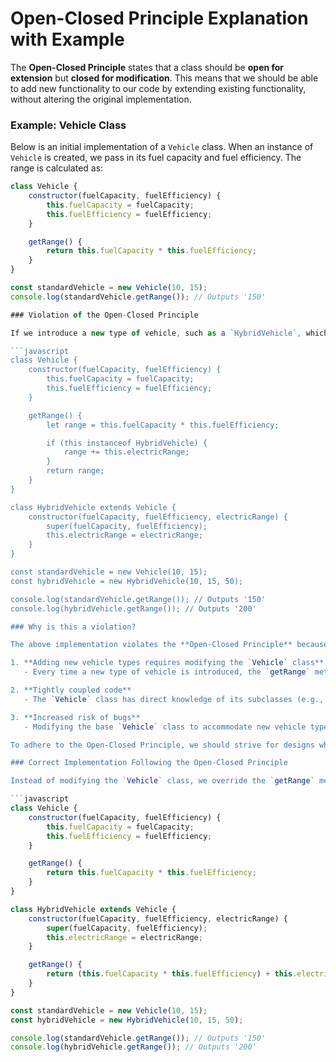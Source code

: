 # Open-Closed Principle Explanation with Example

The **Open-Closed Principle** states that a class should be **open for extension** but **closed for modification**. This means that we should be able to add new functionality to our code by extending existing functionality, without altering the original implementation.

### Example: Vehicle Class

Below is an initial implementation of a `Vehicle` class. When an instance of `Vehicle` is created, we pass in its fuel capacity and fuel efficiency. The range is calculated as:

```javascript
class Vehicle {
    constructor(fuelCapacity, fuelEfficiency) {
        this.fuelCapacity = fuelCapacity;
        this.fuelEfficiency = fuelEfficiency;
    }

    getRange() {
        return this.fuelCapacity * this.fuelEfficiency;
    }
}

const standardVehicle = new Vehicle(10, 15);
console.log(standardVehicle.getRange()); // Outputs '150'

### Violation of the Open-Closed Principle

If we introduce a new type of vehicle, such as a `HybridVehicle`, which has an additional electric range, we might modify the `getRange` method in the `Vehicle` class to account for this:

```javascript
class Vehicle {
    constructor(fuelCapacity, fuelEfficiency) {
        this.fuelCapacity = fuelCapacity;
        this.fuelEfficiency = fuelEfficiency;
    }

    getRange() {
        let range = this.fuelCapacity * this.fuelEfficiency;

        if (this instanceof HybridVehicle) {
            range += this.electricRange;
        }
        return range;
    }
}

class HybridVehicle extends Vehicle {
    constructor(fuelCapacity, fuelEfficiency, electricRange) {
        super(fuelCapacity, fuelEfficiency);
        this.electricRange = electricRange;
    }
}

const standardVehicle = new Vehicle(10, 15);
const hybridVehicle = new HybridVehicle(10, 15, 50);

console.log(standardVehicle.getRange()); // Outputs '150'
console.log(hybridVehicle.getRange()); // Outputs '200'

### Why is this a violation?

The above implementation violates the **Open-Closed Principle** because:

1. **Adding new vehicle types requires modifying the `Vehicle` class**  
   - Every time a new type of vehicle is introduced, the `getRange` method in the `Vehicle` class needs to be updated to account for the new type. This goes against the principle of being "closed for modification."

2. **Tightly coupled code**  
   - The `Vehicle` class has direct knowledge of its subclasses (e.g., `HybridVehicle`), creating a dependency that makes the codebase harder to extend and maintain.

3. **Increased risk of bugs**  
   - Modifying the base `Vehicle` class to accommodate new vehicle types introduces the potential for errors, affecting all existing subclasses.

To adhere to the Open-Closed Principle, we should strive for designs where new behavior can be added without altering existing code.

### Correct Implementation Following the Open-Closed Principle

Instead of modifying the `Vehicle` class, we override the `getRange` method in the `HybridVehicle` subclass. This way, the original class remains unmodified, and the new behavior is encapsulated within the subclass:

```javascript
class Vehicle {
    constructor(fuelCapacity, fuelEfficiency) {
        this.fuelCapacity = fuelCapacity;
        this.fuelEfficiency = fuelEfficiency;
    }

    getRange() {
        return this.fuelCapacity * this.fuelEfficiency;
    }
}

class HybridVehicle extends Vehicle {
    constructor(fuelCapacity, fuelEfficiency, electricRange) {
        super(fuelCapacity, fuelEfficiency);
        this.electricRange = electricRange;
    }

    getRange() {
        return (this.fuelCapacity * this.fuelEfficiency) + this.electricRange;
    }
}

const standardVehicle = new Vehicle(10, 15);
const hybridVehicle = new HybridVehicle(10, 15, 50);

console.log(standardVehicle.getRange()); // Outputs '150'
console.log(hybridVehicle.getRange()); // Outputs '200'
